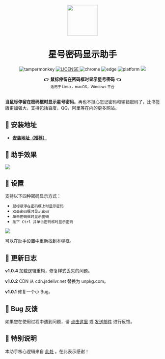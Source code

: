 <p align="center">
  <a href="https://www.youxiaohou.com" title="点击访问">
    <img width="100" height="100" src="https://www.youxiaohou.com/logo.gif">
  </a>
</p>

<h1 align="center">星号密码显示助手</h1>

<p align="center">
  <img src="https://img.shields.io/badge/TamperMonkey-v4.13-brightgreen.svg" alt="tampermonkey">
  <a href="LICENSE">
    <img src="https://img.shields.io/badge/license-AGPLv3.0-lightgrey.svg" alt="LICENSE">
  </a>
  <img src="https://img.shields.io/badge/Chrome-≥76.0-brightgreen.svg" alt="chrome">
  <img src="https://img.shields.io/badge/Edge-≥88.0-brightgreen.svg" alt="edge">
  <img src="https://img.shields.io/badge/Platform-Windows%20%7C%20Mac%20%7C%20Linux-blue.svg" alt="platform">
  <a href="https://www.youxiaohou.com" title="点击访问">
    <img src="https://img.shields.io/badge/Author-油小猴-red.svg">
  </a>
</p>

<div align="center">
  <strong>👉 鼠标停留在密码框时显示星号密码 👈</strong><br>
  <sub>适用于 Linux，macOS，Windows 平台</sub>
</div>
<br>

**当鼠标停留在密码框时显示星号密码**。再也不担心忘记密码和输错密码了，比书签版更加强大，支持包括百度，QQ，阿里等在内的更多网站。

## 💽 安装地址

- **[安装地址（推荐）](https://www.youxiaohou.com/tool/install-starpassword.html)**

## 🎨 助手效果

![](https://pic.rmb.bdstatic.com/bjh/4e384d9f87e0d1f75c95d3423b8854144910.gif)

## 🔧 设置

支持以下四种密码显示方式：

- `鼠标悬浮在密码框上时显示密码` <Badge text="默认" type="tip"/>
- `双击密码框时显示密码`
- `单击密码框时显示密码`
- `按下 Ctrl 并单击密码框时显示密码`

![](https://pic.rmb.bdstatic.com/bjh/8a16e0b72ea465a6abb822ede294d79e896.png)

可以在助手设置中重新找到本弹框。

## 📝 更新日志

**v1.0.4** 加载逻辑重构，修复样式丢失的问题。

**v1.0.2** CDN 从 cdn.jsdelivr.net 替换为 unpkg.com。

**v1.0.1** 修复一个小 Bug。

## 🐞 Bug 反馈

如果您在使用过程中遇到问题，请 [点击这里](https://wj.qq.com/s2/8150559/6c08/) 或 [发送邮件](mailto:mail@youxiaohou.com) 进行反馈。

## 📜 特别说明

本助手核心逻辑来自 [此处](https://github.com/a161803398/ShowPassword) 。在此表示感谢！
